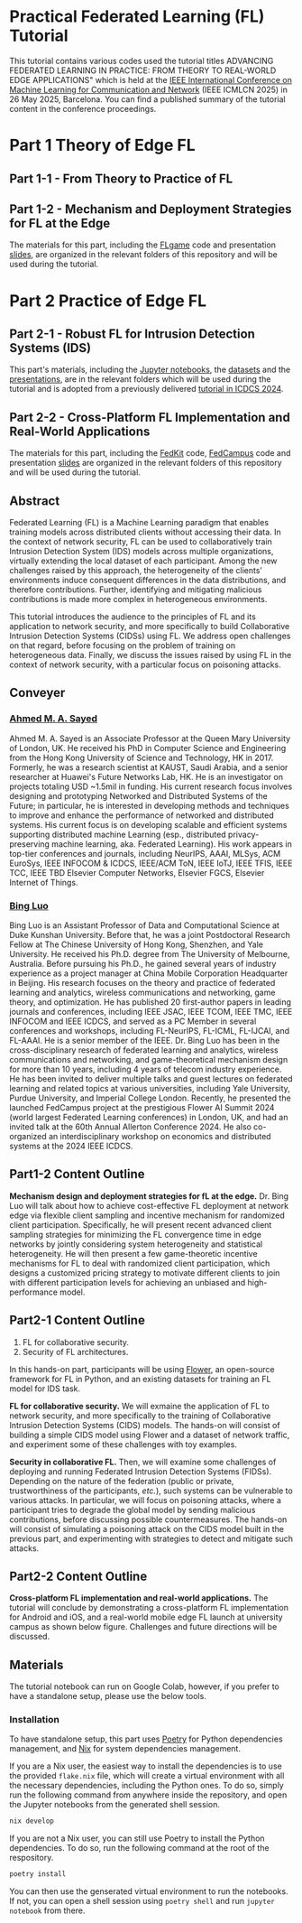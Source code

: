 # Practical Federated Learning (FL) Tutorial

This tutorial contains various codes used the tutorial titles ADVANCING FEDERATED LEARNING IN PRACTICE: FROM THEORY TO REAL-WORLD EDGE APPLICATIONS" which is held at the [IEEE International Conference on Machine Learning for Communication and Network](https://icdcs2025.icdcs.org/) (IEEE ICMLCN 2025) in 26 May 2025, Barcelona. You can find a published summary of the tutorial content in the conference proceedings.

# Part 1 Theory of Edge FL
## Part 1-1 - From Theory to Practice of FL

## Part 1-2 - Mechanism and Deployment Strategies for FL at the Edge
The materials for this part, including the [FLgame](https://github.com/Thea-Feng/FL-game/tree/e2063457e19263ef856d8cc8c63a4aab728f3037) code and presentation [slides](slides), are organized in the relevant folders of this repository and will be used during the tutorial.

# Part 2 Practice of Edge FL
## Part 2-1 - Robust FL for Intrusion Detection Systems (IDS)
This part's  materials, including the [Jupyter notebooks](notebooks), the [datasets](datasets) and the [presentations](slides), are in the relevant folders which will be used during the tutorial and is adopted from a previously delivered [tutorial in ICDCS 2024](https://github.com/leolavaur/icdcs_2025).

## Part 2-2 - Cross-Platform FL Implementation and Real-World Applications
The materials for this part, including the [FedKit](https://github.com/FedCampus/FedKit/tree/e203312add2c9fc1ebb5511bae8a52eb384814c4) code, [FedCampus](https://github.com/FedCampus/FedCampus_Flutter/tree/99859d0bcf340f7096684d8986706678eb7d8823) code and presentation [slides](slides) are organized in the relevant folders of this repository and will be used during the tutorial.

## Abstract

Federated Learning (FL) is a Machine Learning paradigm that enables training models across distributed clients without accessing their data.
In the context of network security, FL can be used to collaboratively train Intrusion Detection System (IDS) models across multiple organizations, virtually extending the local dataset of each participant. Among the new challenges raised by this approach, the heterogeneity of the clients’ environments induce consequent differences in the data distributions, and therefore contributions.
Further, identifying and mitigating malicious contributions is made more complex in heterogeneous environments.

This tutorial introduces the audience to the principles of FL and its application to network security, and more specifically to build Collaborative Intrusion Detection Systems (CIDSs) using FL.
We address open challenges on that regard, before focusing on the problem of training on heterogeneous data.
Finally, we discuss the issues raised by using FL in the context of network security, with a particular focus on poisoning attacks.


## Conveyer 

### [Ahmed M. A. Sayed](https://eecs.qmul.ac.uk/~ahmed/)

Ahmed M. A. Sayed is an Associate Professor at the Queen Mary University of London, UK. He received his PhD in Computer Science and Engineering from the Hong Kong University of Science and Technology, HK in 2017. Formerly, he was a research scientist at KAUST, Saudi Arabia, and a senior researcher at Huawei's Future Networks Lab, HK. He is an investigator on projects totaling USD ~1.5mil in funding. His current research focus involves designing and prototyping Networked and Distributed Systems of the Future; in particular, he is interested in developing methods and techniques to improve and enhance the performance of networked and distributed systems. His current focus is on developing scalable and efficient systems supporting distributed machine Learning (esp., distributed privacy-preserving machine learning, aka. Federated Learning). His work appears in top-tier conferences and journals, including NeurIPS, AAAI, MLSys, ACM EuroSys, IEEE INFOCOM & ICDCS, IEEE/ACM ToN, IEEE IoTJ, IEEE TFIS, IEEE TCC, IEEE TBD Elsevier Computer Networks, Elsevier FGCS, Elsevier Internet of Things.

### [Bing Luo](https://luobing1008.github.io/)

Bing Luo is an Assistant Professor of Data and Computational Science at Duke Kunshan University. Before that, he was a joint Postdoctoral Research Fellow at The Chinese University of Hong Kong, Shenzhen, and Yale University. He received his Ph.D. degree from The University of Melbourne, Australia. Before pursuing his Ph.D., he gained several years of industry experience as a project manager at China Mobile Corporation Headquarter in Beijing. His research focuses on the theory and practice of federated learning and analytics, wireless communications and networking, game theory, and optimization. He has published 20 first-author papers in leading journals and conferences, including IEEE JSAC, IEEE TCOM, IEEE TMC, IEEE INFOCOM and IEEE ICDCS, and served as a PC Member in several conferences and workshops, including FL-NeurIPS, FL-ICML, FL-IJCAI, and FL-AAAI. He is a senior member of the IEEE.
Dr. Bing Luo has been in the cross-disciplinary research of federated learning and analytics, wireless communications and networking, and game-theoretical mechanism design for more than 10 years, including 4 years of telecom industry experience. He has been invited to deliver multiple talks and guest lectures on federated learning and related topics at various universities, including Yale University, Purdue University, and Imperial College London. Recently, he presented the launched FedCampus project at the prestigious Flower AI Summit 2024 (world largest Federated Learning conferences) in London, UK, and had an invited talk at the 60th Annual Allerton Conference 2024. He also co-organized an interdisciplinary workshop on economics and distributed systems at the 2024 IEEE ICDCS.

## Part1-2 Content Outline

**Mechanism design and deployment strategies for fL at the edge.**
Dr. Bing Luo will talk about how to achieve cost-effective FL deployment at network edge via flexible client sampling and incentive mechanism for randomized client participation. Specifically, he will present recent advanced client sampling strategies for minimizing the FL convergence time in edge networks by jointly considering system heterogeneity and statistical heterogeneity. He will then present a few game-theoretic incentive mechanisms for FL to deal with randomized client participation, which designs a customized pricing strategy to motivate different clients to join with different participation levels for achieving an unbiased and high-performance model.

## Part2-1 Content Outline

1. FL for collaborative security.
2. Security of FL architectures.
   
In this hands-on part, participants will be using [Flower](https://flower.ai/), an open-source framework for FL in Python, and an existing datasets for training an FL model for IDS task.

**FL for collaborative security.**
We will exmaine the application of FL to network security, and more specifically to the training of Collaborative Intrusion Detection Systems (CIDS) models.
The hands-on will consist of building a simple CIDS model using Flower and a dataset of network traffic, and experiment some of these challenges with toy examples.

**Security in collaborative FL.** 
Then, we will examine some challenges of deploying and running Federated Intrusion Detection Systems (FIDSs). Depending on the nature of the federation (public or private, trustworthiness of the participants, *etc.*), such systems can be vulnerable to various attacks. In particular, we will focus on poisoning attacks, where a participant tries to degrade the global model by sending malicious contributions, before discussing possible countermeasures. The hands-on will consist of simulating a poisoning attack on the CIDS model built in the previous part, and experimenting with strategies to detect and mitigate such attacks.

## Part2-2 Content Outline

**Cross-platform FL implementation and real-world applications.**
The tutorial will conclude by demonstrating a cross-platform FL implementation for Android and iOS, and a real-world mobile edge FL launch at university campus as shown below figure. Challenges and future directions will be discussed.

## Materials

The tutorial notebook can run on Google Colab, however, if you prefer to have a standalone setup, please use the below tools.  
### Installation

To have standalone setup, this part uses [Poetry](https://python-poetry.org) for Python dependencies management, and [Nix](https://nixos.org) for system dependencies management.

If you are a Nix user, the easiest way to install the dependencies is to use the provided `flake.nix` file, which will create a virtual environment with all the necessary dependencies, including the Python ones.
To do so, simply run the following command from anywhere inside the repository, and open the Jupyter notebooks from the generated shell session.
```bash
nix develop
```

If you are not a Nix user, you can still use Poetry to install the Python dependencies.
To do so, run the following command at the root of the respository.
```bash
poetry install
```
You can then use the genserated virtual environment to run the notebooks.
If not, you can open a shell session using `poetry shell` and run `jupyter notebook` from there.


